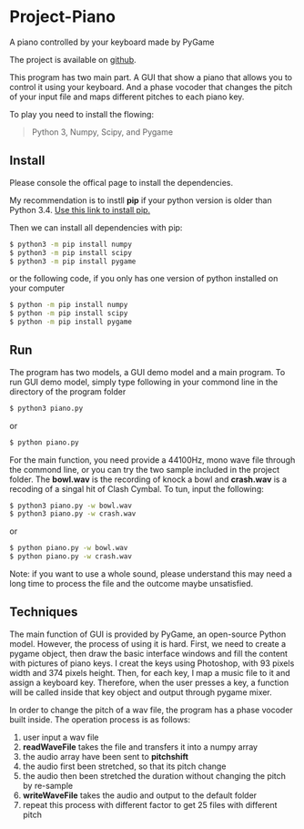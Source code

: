 # Project-Piano
A piano controlled by your keyboard made by PyGame

The project is available on [github](https://github.com/milesway/Project-Piano).

This program has two main part. A GUI that show a piano that allows you to control it using your keyboard. And a phase vocoder that changes the pitch of your input file and maps different pitches to each piano key.
 
To play you need to install the flowing:
 > Python 3, Numpy, Scipy, and Pygame
  
## Install
Please console the offical page to install the dependencies.

My recommendation is to instll **pip**  if your python version is older than Python 3.4. [Use this link to install pip.](https://pip.pypa.io/en/stable/installing/)

Then we can install all dependencies with pip:

```sh
$ python3 -m pip install numpy
$ python3 -m pip install scipy
$ python3 -m pip install pygame
```
or the following code, if you only has one version of python installed on your computer

```sh
$ python -m pip install numpy
$ python -m pip install scipy
$ python -m pip install pygame
```
## Run

The program has two models, a GUI demo model and a main program.
To run GUI demo model, simply type following in your commond line in the directory of the program folder
```sh
$ python3 piano.py
```
or 
```sh
$ python piano.py
```

For the main function, you need provide a 44100Hz, mono wave file through the commond line, or you can try the two sample included in the project folder.
The **bowl.wav** is the recording of knock a bowl and **crash.wav** is a recoding of a singal hit of Clash Cymbal.
To tun, input the following:
```sh
$ python3 piano.py -w bowl.wav
$ python3 piano.py -w crash.wav
```
or 
```sh
$ python piano.py -w bowl.wav
$ python piano.py -w crash.wav
```
Note: if you want to use a whole sound, please understand this may need a long time to process the file and the outcome maybe unsatisfied.

## Techniques
The main function of GUI is provided by PyGame, an open-source Python model. However, the process of using it is hard. First, we need to create a pygame object, then draw the basic interface windows and fill the content with pictures of piano keys. I creat the keys using Photoshop, with 93 pixels width and 374 pixels height. Then, for each key, I map a music file to it and assign a keyboard key. Therefore, when the user presses a key, a function will be called inside that key object and output through pygame mixer. 

In order to change the pitch of a wav file, the program has a phase vocoder built inside. The operation process is as follows:
1. user input a wav file
2. **readWaveFile** takes the file and transfers it into a numpy array
3. the audio array have been sent to **pitchshift**
4. the audio first been stretched, so that its pitch change
5. the audio then been stretched the duration without changing the pitch by re-sample
6. **writeWaveFile** takes the audio and output to the default folder
7. repeat this process with different factor to get 25 files with different pitch

